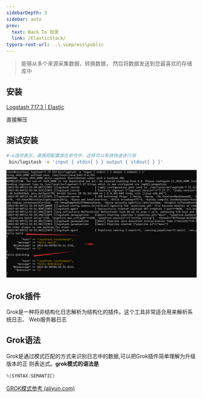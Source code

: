 ```yaml
---
sidebarDepth: 3
sidebar: auto
prev:
  text: Back To 目录
  link: /ElasticStack/
typora-root-url: ..\.vuepress\public
---
```




> 能够从多个来源采集数据，转换数据， 然后将数据发送到您最喜欢的存储库中

## 安装

[Logstash 7.17.3 | Elastic](https://www.elastic.co/cn/downloads/past-releases/logstash-7-17-3)

直接解压

## 测试安装

```sh
#‐e选项表示，直接把配置放在命令中，这样可以有效快速进行测
 bin/logstash -e 'input { stdin{ } } output { stdout{ } }'
```

![image-20230309125617481](/images/elasticsearch/image-20230309125617481.png)



## Grok插件

Grok是一种将非结构化日志解析为结构化的插件。这个工具非常适合用来解析系统日志、 Web服务器日志

## Grok语法

Grok是通过模式匹配的方式来识别日志中的数据,可以把Grok插件简单理解为升级版本的正 则表达式。**grok模式的语法是**

```java
%{SYNTAX:SEMANTIC}
```

[GROK模式参考 (aliyun.com)](https://help.aliyun.com/document_detail/129387.html?scm=20140722.184.2.173)

